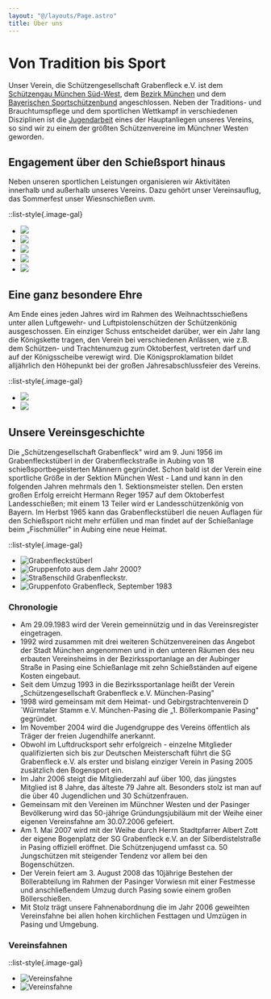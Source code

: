 ```yaml
---
layout: "@/layouts/Page.astro"
title: Über uns
---
```


# Von Tradition bis Sport

Unser Verein, die Schützengesellschaft Grabenfleck e.V. ist dem [Schützengau München Süd-West](http://www.gau-suedwest.de), dem [Bezirk München](https://schuetzenbezirkmuenchen.org/) und dem [Bayerischen Sportschützenbund](https://www.bssb.de/) angeschlossen. Neben der Traditions- und Brauchtumspflege und dem sportlichen Wettkampf in verschiedenen Disziplinen ist die [Jugendarbeit](/jugend/) eines der Hauptanliegen unseres Vereins, so sind wir zu einem der größten Schützenvereine im Münchner Westen geworden.

## Engagement über den Schießsport hinaus

Neben unseren sportlichen Leistungen organisieren wir Aktivitäten innerhalb und außerhalb unseres Vereins. Dazu gehört unser Vereinsauflug, das Sommerfest unser Wiesnschießen uvm.

::list-style{.image-gal}

- ![](/images/uploads/img_7322.jpg)
- ![](/images/uploads/37719ac3-707a-430e-9e37-e5bf8ef17ee0.jpg)
- ![](/images/uploads/3cd2577b-be9d-45f5-8308-2f860aca2e51.jpg)
- ![](/images/uploads/img_4796.jpg)
- ![](/images/uploads/0a00f53a-19b4-4e62-9bc4-69dcc09f9cb0.jpg)

## Eine ganz besondere Ehre

Am Ende eines jeden Jahres wird im Rahmen des Weihnachtsschießens unter allen Luftgewehr- und Luftpistolenschützen der Schützenkönig ausgeschossen. Ein einziger Schuss entscheidet darüber, wer ein Jahr lang die Königskette tragen, den Verein bei verschiedenen Anlässen, wie z.B. dem Schützen- und Trachtenumzug zum Oktoberfest, vertreten darf und auf der Königsscheibe verewigt wird. Die Königsproklamation bildet alljährlich den Höhepunkt bei der großen Jahresabschlussfeier des Vereins.

::list-style{.image-gal}

- ![](/images/uploads/2547e4c0-5a96-41d5-8f50-4e22fe79de4d.jpg)
- ![](/images/uploads/koenigsscheibe.jpg)

## Unsere Vereinsgeschichte

Die „Schützengesellschaft Grabenfleck" wird am 9. Juni 1956 im Grabenfleckstüberl in der Grabenfleckstraße in Aubing von 18 schießsportbegeisterten Männern gegründet. Schon bald ist der Verein eine sportliche Größe in der Sektion München West - Land und kann in den folgenden Jahren mehrmals den 1. Sektionsmeister stellen. Den ersten großen Erfolg erreicht Hermann Reger 1957 auf dem Oktoberfest Landesschießen; mit einem 13 Teiler wird er Landesschützenkönig von Bayern. Im Herbst 1965 kann das Grabenfleckstüberl die neuen Auflagen für den Schießsport nicht mehr erfüllen und man findet auf der Schießanlage beim „Fischmüller" in Aubing eine neue Heimat.

::list-style{.image-gal}

- ![Grabenfleckstüberl](/images/uploads/grabenfleckstueberl.jpg "Foto Grabenfleckstüberl zur Verfügung gestellt von Reichinger/Schwab (Fam. Schwab ist die ehem. Wirtsfamilie)")
- ![Gruppenfoto aus dem Jahr 2000?](/images/uploads/gruppenfoto.jpg "Gruppenfoto aus dem Jahr 2000?")
- ![Straßenschild Grabenfleckstr.](/images/uploads/grabenfleckstr.jpg "Grabenfleckstr.")
- ![Gruppenfoto Grabenfleck, September 1983](/images/uploads/gruendungsfoto.jpg "Gründungsfoto Grabenfleck, September 1983")

### Chronologie

- Am 29.09.1983 wird der Verein gemeinnützig und in das Vereinsregister eingetragen.
- 1992 wird zusammen mit drei weiteren Schützenvereinen das Angebot der Stadt München angenommen und in den unteren Räumen des neu erbauten Vereinsheims in der Bezirkssportanlage an der Aubinger Straße in Pasing eine Schießanlage mit zehn Schießständen auf eigene Kosten eingebaut.
- Seit dem Umzug 1993 in die Bezirkssportanlage heißt der Verein „Schützengesellschaft Grabenfleck e.V. München-Pasing"
- 1998 wird gemeinsam mit dem Heimat- und Gebirgstrachtenverein D´Würmtaler Stamm e.V. München-Pasing die „1. Böllerkompanie Pasing" gegründet.
- Im November 2004 wird die Jugendgruppe des Vereins öffentlich als Träger der freien Jugendhilfe anerkannt.
- Obwohl im Luftdrucksport sehr erfolgreich - einzelne Mitglieder qualifizierten sich bis zur Deutschen Meisterschaft führt die SG Grabenfleck e.V. als erster und bislang einziger Verein in Pasing 2005 zusätzlich den Bogensport ein.
- Im Jahr 2006 steigt die Mitgliederzahl auf über 100, das jüngstes Mitglied ist 8 Jahre, das älteste 79 Jahre alt. Besonders stolz ist man auf die über 40 Jugendlichen und 30 Schützenfrauen.
- Gemeinsam mit den Vereinen im Münchner Westen und der Pasinger Bevölkerung wird das 50-jährige Gründungsjubiläum mit der Weihe einer eigenen Vereinsfahne am 30.07.2006 gefeiert.
- Am 1. Mai 2007 wird mit der Weihe durch Herrn Stadtpfarrer Albert Zott der eigene Bogenplatz der SG Grabenfleck e.V. an der Silberdistelstraße in Pasing offiziell eröffnet. Die Schützenjugend umfasst ca. 50 Jungschützen mit steigender Tendenz vor allem bei den Bogenschützen.
- Der Verein feiert am 3. August 2008 das 10jährige Bestehen der Böllerabteilung im Rahmen der Pasinger Vorwiesn mit einer Festmesse und anschließendem Umzug durch Pasing sowie einem großen Böllerschießen.
- Mit Stolz trägt unsere Fahnenabordnung die im Jahr 2006 geweihten Vereinsfahne bei allen hohen kirchlichen Festtagen und Umzügen in Pasing und Umgebung.

### Vereinsfahnen

::list-style{.image-gal}

- ![Vereinsfahne](/images/uploads/vereinsfahne.jpg "Vereinsfahne")
- ![Vereinsfahne](/images/uploads/vereinsfahne2.jpg "Vereinsfahne")

